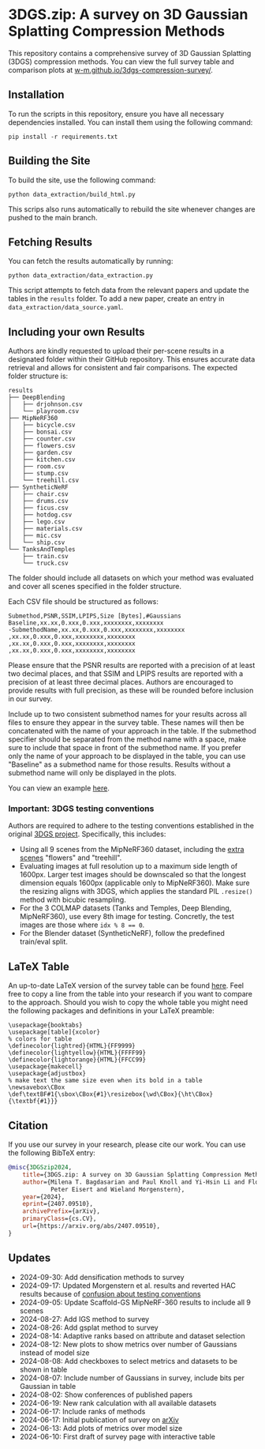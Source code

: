 # 3DGS.zip: A survey on 3D Gaussian Splatting Compression Methods
This repository contains a comprehensive survey of 3D Gaussian Splatting (3DGS) compression methods. You can view the full survey table and comparison plots at [w-m.github.io/3dgs-compression-survey/](https://w-m.github.io/3dgs-compression-survey/).

## Installation
To run the scripts in this repository, ensure you have all necessary dependencies installed. You can install them using the following command:

`pip install -r requirements.txt`

## Building the Site
To build the site, use the following command: 

`python data_extraction/build_html.py`

This scrips also runs automatically to rebuild the site whenever changes are pushed to the main branch.

## Fetching Results
You can fetch the results automatically by running: 

`python data_extraction/data_extraction.py`

This script attempts to fetch data from the relevant papers and update the tables in the `results` folder. To add a new paper, create an entry in `data_extraction/data_source.yaml`. 

## Including your own Results

Authors are kindly requested to upload their per-scene results in a designated folder within their GitHub repository. This ensures accurate data retrieval and allows for consistent and fair comparisons. The expected folder structure is:

```
results
├── DeepBlending
│   ├── drjohnson.csv
│   └── playroom.csv
├── MipNeRF360
│   ├── bicycle.csv
│   ├── bonsai.csv
│   ├── counter.csv
│   ├── flowers.csv
│   ├── garden.csv
│   ├── kitchen.csv
│   ├── room.csv
│   ├── stump.csv
│   └── treehill.csv
├── SyntheticNeRF
│   ├── chair.csv
│   ├── drums.csv
│   ├── ficus.csv
│   ├── hotdog.csv
│   ├── lego.csv 
│   ├── materials.csv
│   ├── mic.csv
│   └── ship.csv
└── TanksAndTemples
    ├── train.csv
    └── truck.csv
```

The folder should include all datasets on which your method was evaluated and cover all scenes specified in the folder structure.

Each CSV file should be structured as follows:

```
Submethod,PSNR,SSIM,LPIPS,Size [Bytes],#Gaussians
Baseline,xx.xx,0.xxx,0.xxx,xxxxxxxx,xxxxxxxx
-SubmethodName,xx.xx,0.xxx,0.xxx,xxxxxxxx,xxxxxxxx
,xx.xx,0.xxx,0.xxx,xxxxxxxx,xxxxxxxx
,xx.xx,0.xxx,0.xxx,xxxxxxxx,xxxxxxxx
,xx.xx,0.xxx,0.xxx,xxxxxxxx,xxxxxxxx

```

Please ensure that the PSNR results are reported with a precision of at least two decimal places, and that SSIM and LPIPS results are reported with a precision of at least three decimal places. Authors are encouraged to provide results with full precision, as these will be rounded before inclusion in our survey.

Include up to two consistent submethod names for your results across all files to ensure they appear in the survey table. These names will then be concatenated with the name of your approach in the table. If the submethod specifier should be separated from the method name with a space, make sure to include that space in front of the submethod name. If you prefer only the name of your approach to be displayed in the table, you can use "Baseline" as a submethod name for those results. Results without a submethod name will only be displayed in the plots.

You can view an example [here](https://github.com/fraunhoferhhi/Self-Organizing-Gaussians/tree/main/results).

### Important: 3DGS testing conventions

Authors are required to adhere to the testing conventions established in the original [3DGS project](https://github.com/graphdeco-inria/gaussian-splatting). Specifically, this includes:

- Using all 9 scenes from the MipNeRF360 dataset, including the [extra scenes](https://storage.googleapis.com/gresearch/refraw360/360_extra_scenes.zip) "flowers" and "treehill".
- Evaluating images at full resolution up to a maximum side length of 1600px. Larger test images should be downscaled so that the longest dimension equals 1600px (applicable only to MipNeRF360). Make sure the resizing aligns with 3DGS, which applies the standard PIL ```.resize()``` method with bicubic resampling.  
- For the 3 COLMAP datasets (Tanks and Temples, Deep Blending, MipNeRF360), use every 8th image for testing. Concretly, the test images are those where ```idx % 8 == 0```.
- For the Blender dataset (SyntheticNeRF), follow the predefined train/eval split.


## LaTeX Table

An up-to-date LaTeX version of the survey table can be found [here](https://github.com/w-m/3dgs-compression-survey/blob/main/data_extraction/latex/3dgs_table.tex). Feel free to copy a line from the table into your research if you want to compare to the approach. Should you wish to copy the whole table you might need the following packages and definitions in your LaTeX preamble:
```
\usepackage{booktabs}
\usepackage[table]{xcolor}
% colors for table
\definecolor{lightred}{HTML}{FF9999}
\definecolor{lightyellow}{HTML}{FFFF99}
\definecolor{lightorange}{HTML}{FFCC99}
\usepackage{makecell}
\usepackage{adjustbox}
% make text the same size even when its bold in a table
\newsavebox\CBox
\def\textBF#1{\sbox\CBox{#1}\resizebox{\wd\CBox}{\ht\CBox}{\textbf{#1}}}
```

## Citation

If you use our survey in your research, please cite our work. You can use the following BibTeX entry:

```bibtex
@misc{3DGSzip2024,
    title={3DGS.zip: A survey on 3D Gaussian Splatting Compression Methods}, 
    author={Milena T. Bagdasarian and Paul Knoll and Yi-Hsin Li and Florian Barthel and Anna Hilsmann and 
            Peter Eisert and Wieland Morgenstern},
    year={2024},
    eprint={2407.09510},
    archivePrefix={arXiv},
    primaryClass={cs.CV},
    url={https://arxiv.org/abs/2407.09510}, 
}
```

## Updates

- 2024-09-30: Add densification methods to survey
- 2024-09-17: Updated Morgenstern et al. results and reverted HAC results because of [confusion about testing conventions](https://github.com/YihangChen-ee/HAC/issues/14)
- 2024-09-05: Update Scaffold-GS MipNeRF-360 results to include all 9 scenes
- 2024-08-27: Add IGS method to survey
- 2024-08-26: Add gsplat method to survey
- 2024-08-14: Adaptive ranks based on attribute and dataset selection
- 2024-08-12: New plots to show metrics over number of Gaussians instead of model size
- 2024-08-08: Add checkboxes to select metrics and datasets to be shown in table
- 2024-08-07: Include number of Gaussians in survey, include bits per Gaussian in table
- 2024-08-02: Show conferences of published papers
- 2024-06-19: New rank calculation with all available datasets
- 2024-06-17: Include ranks of methods
- 2024-06-17: Initial publication of survey on [arXiv](https://arxiv.org/abs/2407.09510)
- 2024-06-13: Add plots of metrics over model size
- 2024-06-10: First draft of survey page with interactive table


<!-- - 2024-08-22: Released pre-trained, [compressed scenes](https://github.com/fraunhoferhhi/Self-Organizing-Gaussians/releases/tag/eccv-2024-data)
- 2024-07-09: Project website updated with TLDR, contributions, insights and comparison to concurrent methods
- 2024-07-01: Our work was accepted at **ECCV 2024** 🥳
- 2024-06-13: Training code available
- 2024-05-14: Improved compression scores! New results for paper v2 available on the [project website](https://fraunhoferhhi.github.io/Self-Organizing-Gaussians/)
- 2024-05-02: Revised [paper v2](https://arxiv.org/pdf/2312.13299) on arXiv: Added compression of spherical harmonics, updated compression method with improved results (all attributes compressed with JPEG XL now), added qualitative comparison of additional scenes, moved compression explanation and comparison to main paper, added comparison with "Making Gaussian Splats smaller".
- 2024-02-22: The code for the sorting algorithm is now available at [fraunhoferhhi/PLAS](https://github.com/fraunhoferhhi/PLAS)
- 2024-02-21: Video comparisons for different scenes available on the [project website](https://fraunhoferhhi.github.io/Self-Organizing-Gaussians/)
- 2023-12-19: Preprint available on [arXiv](https://arxiv.org/abs/2312.13299) -->